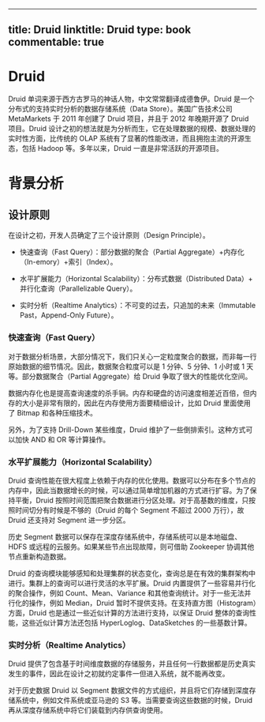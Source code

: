 
---
title: Druid
linktitle: Druid
type: book
commentable: true
---

# Druid

Druid 单词来源于西方古罗马的神话人物，中文常常翻译成德鲁伊。Druid 是一个分布式的支持实时分析的数据存储系统（Data Store）。美国广告技术公司 MetaMarkets 于 2011 年创建了 Druid 项目，并且于 2012 年晚期开源了 Druid 项目。Druid 设计之初的想法就是为分析而生，它在处理数据的规模、数据处理的实时性方面，比传统的 OLAP 系统有了显著的性能改进，而且拥抱主流的开源生态，包括 Hadoop 等。多年以来，Druid 一直是非常活跃的开源项目。

# 背景分析

## 设计原则

在设计之初，开发人员确定了三个设计原则（Design Principle）。

- 快速查询（Fast Query）：部分数据的聚合（Partial Aggregate）+内存化（In-emory）+索引（Index）。

- 水平扩展能力（Horizontal Scalability）：分布式数据（Distributed Data）+ 并行化查询（Parallelizable Query）。

- 实时分析（Realtime Analytics）：不可变的过去，只追加的未来（Immutable Past，Append-Only Future）。

### 快速查询（Fast Query）

对于数据分析场景，大部分情况下，我们只关心一定粒度聚合的数据，而非每一行原始数据的细节情况。因此，数据聚合粒度可以是 1 分钟、5 分钟、1 小时或 1 天等。部分数据聚合（Partial Aggregate）给 Druid 争取了很大的性能优化空间。

数据内存化也是提高查询速度的杀手锏。内存和硬盘的访问速度相差近百倍，但内存的大小是非常有限的，因此在内存使用方面要精细设计，比如 Druid 里面使用了 Bitmap 和各种压缩技术。

另外，为了支持 Drill-Down 某些维度，Druid 维护了一些倒排索引。这种方式可以加快 AND 和 OR 等计算操作。

### 水平扩展能力（Horizontal Scalability）

Druid 查询性能在很大程度上依赖于内存的优化使用。数据可以分布在多个节点的内存中，因此当数据增长的时候，可以通过简单增加机器的方式进行扩容。为了保持平衡，Druid 按照时间范围把聚合数据进行分区处理。对于高基数的维度，只按照时间切分有时候是不够的（Druid 的每个 Segment 不超过 2000 万行），故 Druid 还支持对 Segment 进一步分区。

历史 Segment 数据可以保存在深度存储系统中，存储系统可以是本地磁盘、HDFS 或远程的云服务。如果某些节点出现故障，则可借助 Zookeeper 协调其他节点重新构造数据。

Druid 的查询模块能够感知和处理集群的状态变化，查询总是在有效的集群架构中进行。集群上的查询可以进行灵活的水平扩展。Druid 内置提供了一些容易并行化的聚合操作，例如 Count、Mean、Variance 和其他查询统计。对于一些无法并行化的操作，例如 Median，Druid 暂时不提供支持。在支持直方图（Histogram）方面，Druid 也是通过一些近似计算的方法进行支持，以保证 Druid 整体的查询性能，这些近似计算方法还包括 HyperLoglog、DataSketches 的一些基数计算。

### 实时分析（Realtime Analytics）

Druid 提供了包含基于时间维度数据的存储服务，并且任何一行数据都是历史真实发生的事件，因此在设计之初就约定事件一但进入系统，就不能再改变。

对于历史数据 Druid 以 Segment 数据文件的方式组织，并且将它们存储到深度存储系统中，例如文件系统或亚马逊的 S3 等。当需要查询这些数据的时候，Druid 再从深度存储系统中将它们装载到内存供查询使用。

    